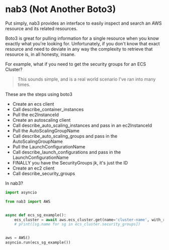 # nab3 (Not Another Boto3)
Put simply, nab3 provides an interface to easily inspect and search an AWS resource and its related resources.

Boto3 is great for pulling information for a single resource when you know exactly what you're looking for. 
Unfortunately, if you don't know that exact resource and need to deviate in any way the complexity to retrieve that resource is, in all honesty, insane.

For example, what if you need to get the security groups for an ECS Cluster?
>This sounds simple, and is a real world scenario I've ran into many times. 

These are the steps using boto3
* Create an ecs client
* Call describe_container_instances
* Pull the ec2InstanceId
* Create an autoscaling client
* Call describe_auto_scaling_instances and pass in an ec2InstanceId
* Pull the AutoScalingGroupName
* Call describe_auto_scaling_groups and pass in the AutoScalingGroupName
* Pull the LaunchConfigurationName
* Call describe_launch_configurations and pass in  the LaunchConfigurationName
* FINALLY you have the SecurityGroups jk, it's just the ID
* Create an ec2 client
* Call describe_security_groups

In nab3?
```python
import asyncio

from nab3 import AWS


async def ecs_sg_example():
    ecs_cluster = await aws.ecs_cluster.get(name='cluster-name', with_related=['asg__security_groups'])
    # print([sg.name for sg in ecs_cluster.security_groups])


aws = AWS()
asyncio.run(ecs_sg_example())

```




